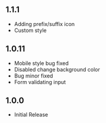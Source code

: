 ## 1.1.1
* Adding prefix/suffix icon
* Custom style

## 1.0.11

* Mobile style bug fixed
* Disabled change background color
* Bug minor fixed
* Form validating input

## 1.0.0

* Initial Release
